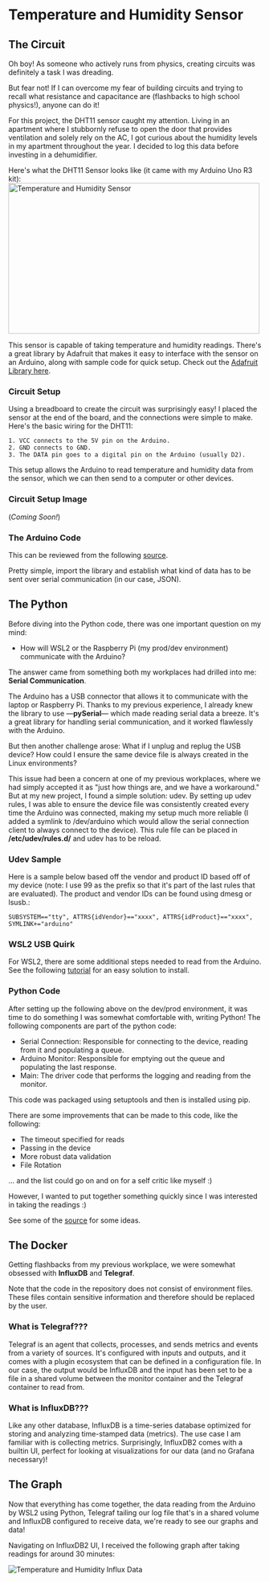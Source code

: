# Temperature and Humidity Sensor


## The Circuit

Oh boy! As someone who actively runs from physics, creating circuits was definitely a task I was dreading.

But fear not! If I can overcome my fear of building circuits and trying to recall what resistance and capacitance are (flashbacks to high school physics!), anyone can do it!

For this project, the DHT11 sensor caught my attention. Living in an apartment where I stubbornly refuse to open the door that provides ventilation and solely rely on the AC, I got curious about the humidity levels in my apartment throughout the year. I decided to log this data before investing in a dehumidifier.

Here's what the DHT11 Sensor looks like (it came with my Arduino Uno R3 kit):
<img src="../assets/images/dht11.JPG" alt="Temperature and Humidity Sensor" width="500" height="300">

This sensor is capable of taking temperature and humidity readings. There's a great library by Adafruit that makes it easy to interface with the sensor on an Arduino, along with sample code for quick setup. Check out the [Adafruit Library here](https://github.com/adafruit/DHT-sensor-library).

### Circuit Setup

Using a breadboard to create the circuit was surprisingly easy! I placed the sensor at the end of the board, and the connections were simple to make. Here's the basic wiring for the DHT11:

    1. VCC connects to the 5V pin on the Arduino.
    2. GND connects to GND.
    3. The DATA pin goes to a digital pin on the Arduino (usually D2).

This setup allows the Arduino to read temperature and humidity data from the sensor, which we can then send to a computer or other devices.

### Circuit Setup Image

(<i>Coming Soon!</i>) 

### The Arduino Code

This can be reviewed from the following [source](https://github.com/a9mansoo/Arduino/blob/main/Humidity_Temperature_Sensor_DHT11/humidity_temp_sensor.ino).

Pretty simple, import the library and establish what kind of data has to be sent over serial communication (in our case, JSON).

## The Python

Before diving into the Python code, there was one important question on my mind:

- How will WSL2 or the Raspberry Pi (my prod/dev environment) communicate with the Arduino?

The answer came from something both my workplaces had drilled into me: <b>Serial Communication</b>.

The Arduino has a USB connector that allows it to communicate with the laptop or Raspberry Pi. Thanks to my previous experience, I already knew the library to use —<b>pySerial</b>— which made reading serial data a breeze. It's a great library for handling serial communication, and it worked flawlessly with the Arduino.

But then another challenge arose: What if I unplug and replug the USB device? How could I ensure the same device file is always created in the Linux environments?

This issue had been a concern at one of my previous workplaces, where we had simply accepted it as "just how things are, and we have a workaround." But at my new project, I found a simple solution: udev. By setting up udev rules, I was able to ensure the device file was consistently created every time the Arduino was connected, making my setup much more reliable (I added a symlink to /dev/arduino which would allow the serial connection client to always connect to the device). This rule file can be placed in <b>/etc/udev/rules.d/</b> and udev has to be reload.

### Udev Sample 

Here is a sample below based off the vendor and product ID based off of my device (note: I use 99 as the prefix so that it's part of the last rules that are evaluated). The product and vendor IDs can be found using dmesg or lsusb.:

```
SUBSYSTEM=="tty", ATTRS{idVendor}=="xxxx", ATTRS{idProduct}=="xxxx", SYMLINK+="arduino"
```

### WSL2 USB Quirk

For WSL2, there are some additional steps needed to read from the Arduino. See the following [tutorial](https://learn.microsoft.com/en-us/windows/wsl/connect-usb#install-the-usbipd-win-project) for an easy solution to install.


### Python Code

After setting up the following above on the dev/prod environment, it was time to do something I was somewhat comfortable with, writing Python! The following components are part of the python code:

- Serial Connection: Responsible for connecting to the device, reading from it and populating a queue.
- Arduino Monitor: Responsible for emptying out the queue and populating the last response.
- Main: The driver code that performs the logging and reading from the monitor.

This code was packaged using setuptools and then is installed using pip. 

There are some improvements that can be made to this code, like the following:

- The timeout specified for reads
- Passing in the device
- More robust data validation
- File Rotation

... and the list could go on and on for a self critic like myself :)

However, I wanted to put together something quickly since I was interested in taking the readings :)

See some of the [source](https://github.com/a9mansoo/Arduino/tree/main/Humidity_Temperature_Sensor_DHT11/app/monitors/monitors) for some ideas.

## The Docker

Getting flashbacks from my previous workplace, we were somewhat obsessed with <b>InfluxDB</b> and <b>Telegraf</b>.

Note that the code in the repository does not consist of environment files. These files contain sensitive information and therefore should be replaced by the user.

### What is Telegraf???

Telegraf is an agent that collects, processes, and sends metrics and events from a variety of sources. It's configured with inputs and outputs, and it comes with a plugin ecosystem that can be defined in a configuration file. In our case, the output would be InfluxDB and the input has been set to be a file in a shared volume between the monitor container and the Telegraf container to read from.

### What is InfluxDB???

Like any other database, InfluxDB is a time-series database optimized for storing and analyzing time-stamped data (metrics). The use case I am familiar with is collecting metrics. Surprisingly, InfluxDB2 comes with a builtin UI, perfect for looking at visualizations for our data (and no Grafana necessary)!

## The Graph

Now that everything has come together, the data reading from the Arduino by WSL2 using Python, Telegraf tailing our log file that's in a shared volume and InfluxDB configured to receive data, we're ready to see our graphs and data!

Navigating on InfluxDB2 UI, I received the following graph after taking readings for around 30 minutes:

<img src="../assets/images/data.png" alt="Temperature and Humidity Influx Data">

